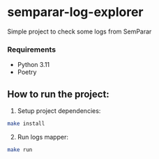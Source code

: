 # semparar-log-explorer

Simple project to check some logs from SemParar

### Requirements

- Python 3.11
- Poetry

## How to run the project:

1. Setup project dependencies:

```sh
make install
```

2. Run logs mapper:

```sh
make run
```
